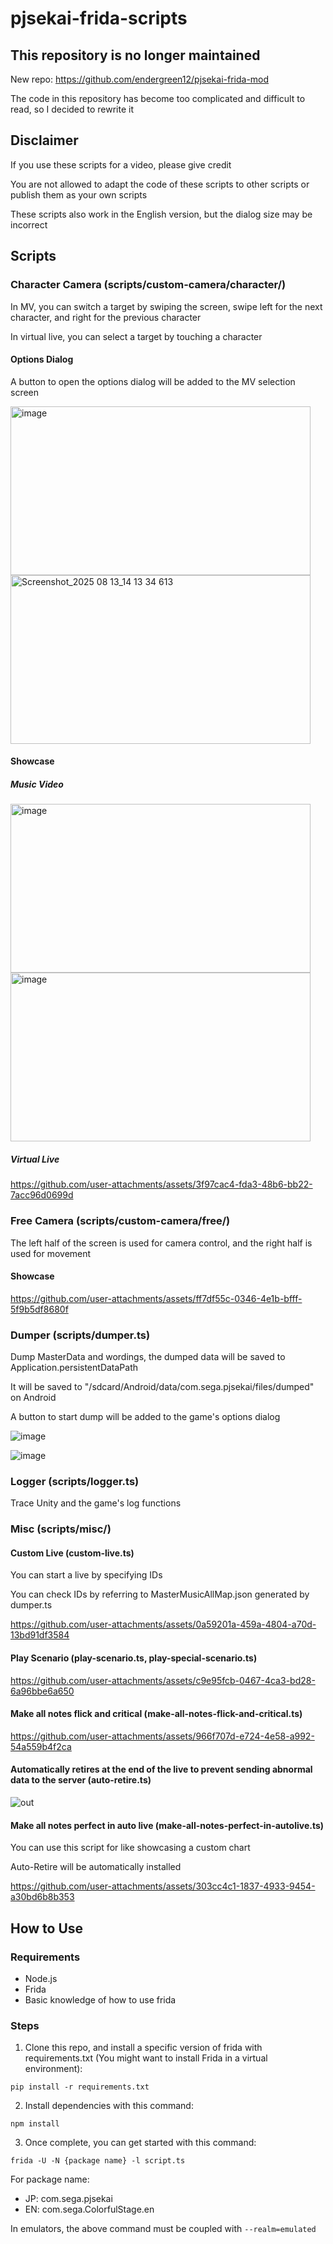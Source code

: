 # pjsekai-frida-scripts
## This repository is no longer maintained
New repo: https://github.com/endergreen12/pjsekai-frida-mod

The code in this repository has become too complicated and difficult to read, so I decided to rewrite it
## Disclaimer
If you use these scripts for a video, please give credit

You are not allowed to adapt the code of these scripts to other scripts or publish them as your own scripts

These scripts also work in the English version, but the dialog size may be incorrect
## Scripts
### Character Camera (scripts/custom-camera/character/)
In MV, you can switch a target by swiping the screen, swipe left for the next character, and right for the previous character

In virtual live, you can select a target by touching a character
#### Options Dialog
A button to open the options dialog will be added to the MV selection screen

<img width="480" height="270" alt="image" src="https://github.com/user-attachments/assets/13d747bf-e902-4905-957a-c1ae8fd1cc71" /> <img width="480" height="270" alt="Screenshot_2025 08 13_14 13 34 613" src="https://github.com/user-attachments/assets/3c342cd3-ba83-44ff-b73e-b1fa9ddf654e" />
#### Showcase
##### Music Video
<img width="480" height="270" alt="image" src="https://github.com/user-attachments/assets/b1afe51e-d7dd-4453-9d57-22e6de05193a" /> <img width="480" height="270" alt="image" src="https://github.com/user-attachments/assets/a4e0314f-bc8c-436e-966d-1028cd2ff45a" />
##### Virtual Live
https://github.com/user-attachments/assets/3f97cac4-fda3-48b6-bb22-7acc96d0699d
### Free Camera (scripts/custom-camera/free/)
The left half of the screen is used for camera control, and the right half is used for movement
#### Showcase
https://github.com/user-attachments/assets/ff7df55c-0346-4e1b-bfff-5f9b5df8680f

### Dumper (scripts/dumper.ts)
Dump MasterData and wordings, the dumped data will be saved to Application.persistentDataPath

It will be saved to "/sdcard/Android/data/com.sega.pjsekai/files/dumped" on Android

A button to start dump will be added to the game's options dialog

![image](https://github.com/user-attachments/assets/b95c522b-9ebe-4761-8f73-721c9b37bafa)

![image](https://github.com/user-attachments/assets/28fef10a-9dcd-4ba5-898b-5cf98fd9784c)

### Logger (scripts/logger.ts)
Trace Unity and the game's log functions

### Misc (scripts/misc/)
#### Custom Live (custom-live.ts)
  You can start a live by specifying IDs

  You can check IDs by referring to MasterMusicAllMap.json generated by dumper.ts

  https://github.com/user-attachments/assets/0a59201a-459a-4804-a70d-13bd91df3584

#### Play Scenario (play-scenario.ts, play-special-scenario.ts)
  https://github.com/user-attachments/assets/c9e95fcb-0467-4ca3-bd28-6a96bbe6a650

#### Make all notes flick and critical (make-all-notes-flick-and-critical.ts)
  https://github.com/user-attachments/assets/966f707d-e724-4e58-a992-54a559b4f2ca

#### Automatically retires at the end of the live to prevent sending abnormal data to the server (auto-retire.ts)
  ![out](https://github.com/user-attachments/assets/712aa0b6-f172-4413-b464-b5ae287e0d6b)

#### Make all notes perfect in auto live (make-all-notes-perfect-in-autolive.ts)
  You can use this script for like showcasing a custom chart

  Auto-Retire will be automatically installed
  
  https://github.com/user-attachments/assets/303cc4c1-1837-4933-9454-a30bd6b8b353

## How to Use
### Requirements
- Node.js
- Frida
- Basic knowledge of how to use frida
### Steps
1. Clone this repo, and install a specific version of frida with requirements.txt (You might want to install Frida in a virtual environment):
```
pip install -r requirements.txt
```
2. Install dependencies with this command:
```
npm install
```
3. Once complete, you can get started with this command:
```
frida -U -N {package name} -l script.ts
```
For package name:
- JP: com.sega.pjsekai
- EN: com.sega.ColorfulStage.en

In emulators, the above command must be coupled with `--realm=emulated`
